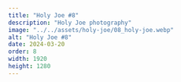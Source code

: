 ```yaml
---
title: "Holy Joe #8"
description: "Holy Joe photography"
image: "../../assets/holy-joe/08_holy-joe.webp"
alt: "Holy Joe #8"
date: 2024-03-20
order: 8
width: 1920
height: 1280
---
```

